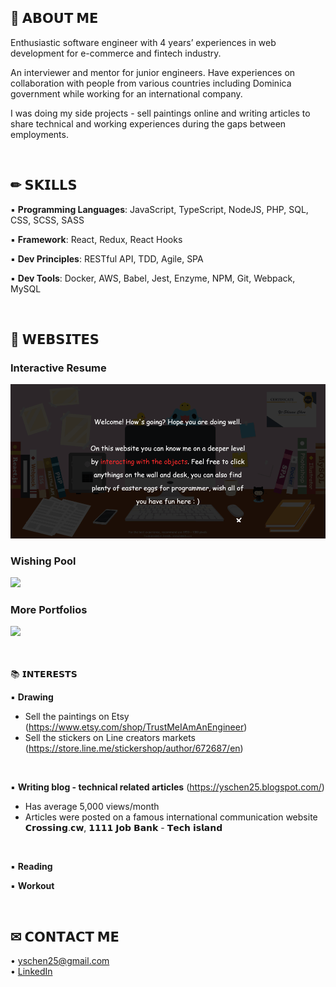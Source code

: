 ## 🧠 𝗔𝗕𝗢𝗨𝗧 𝗠𝗘

Enthusiastic software engineer with 4 years’ experiences in web development for e-commerce and fintech industry.

An interviewer and mentor for junior engineers. Have experiences on collaboration with people from various countries including Dominica government while working for an international company.

I was doing my side projects - sell paintings online and writing articles to share technical and working
experiences during the gaps between employments.

<br/>

## ✏ 𝗦𝗞𝗜𝗟𝗟𝗦

▪ <b>Programming Languages</b>: JavaScript, TypeScript, NodeJS, PHP, SQL, CSS, SCSS, SASS

▪ <b>Framework</b>: React, Redux, React Hooks

▪ <b>Dev Principles</b>: RESTful API, TDD, Agile, SPA

▪ <b>Dev Tools</b>: Docker, AWS, Babel, Jest, Enzyme, NPM, Git, Webpack, MySQL

<br/>

## 🎨 𝗪𝗘𝗕𝗦𝗜𝗧𝗘𝗦

### Interactive Resume
<a href="https://www.yschen25.com/interactiveResume/" target="_blank">
<img src="https://github.com/yschen25/Interactive_Resume/blob/master/Interactive_Resume_Gif.gif">
</a>

### Wishing Pool
<a href="https://www.yschen25.com/portfolio/wishingPool/" target="_blank">
<img src="https://camo.githubusercontent.com/244c2060afc800a65c4d21ef9fe5c14f7b8b8d9f/68747470733a2f2f692e696d6775722e636f6d2f49305161554d442e676966">
</a>

### More Portfolios
<a href="https://www.yschen25.com/" target="_blank">
<img src="https://github.com/yschen25/Resume/blob/master/img/Resume.gif">
</a>

<br/>
<br/>
<br/>

📚 𝗜𝗡𝗧𝗘𝗥𝗘𝗦𝗧𝗦

▪ <b>Drawing</b>
 - Sell the paintings on Etsy (https://www.etsy.com/shop/TrustMeIAmAnEngineer)
 - Sell the stickers on Line creators markets (https://store.line.me/stickershop/author/672687/en)

<br/>

▪ <b>Writing blog - technical related articles</b> (https://yschen25.blogspot.com/)
 - Has average 5,000 views/month
 - Articles were posted on a famous international communication website 𝗖𝗿𝗼𝘀𝘀𝗶𝗻𝗴.𝗰𝘄, 𝟭𝟭𝟭𝟭 𝗝𝗼𝗯 𝗕𝗮𝗻𝗸 - 𝗧𝗲𝗰𝗵 𝗶𝘀𝗹𝗮𝗻𝗱


<br/>

▪ <b>Reading</b>

▪ <b>Workout</b>

<br/>

## ✉ 𝗖𝗢𝗡𝗧𝗔𝗖𝗧 𝗠𝗘

• yschen25@gmail.com <br/>
• [LinkedIn](https://www.linkedin.com/in/yschen25)
